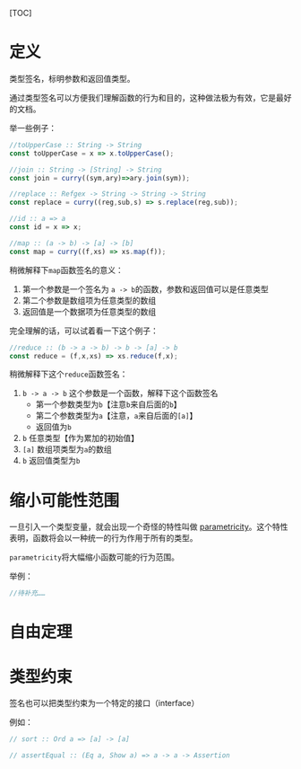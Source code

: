 [TOC]

# 定义
类型签名，标明参数和返回值类型。

通过类型签名可以方便我们理解函数的行为和目的，这种做法极为有效，它是最好的文档。

举一些例子：
```js
//toUpperCase :: String -> String
const toUpperCase = x => x.toUpperCase();

//join :: String -> [String] -> String
const join = curry((sym,ary)=>ary.join(sym));

//replace :: Refgex -> String -> String -> String 
const replace = curry((reg,sub,s) => s.replace(reg,sub));

//id :: a => a
const id = x => x;

//map :: (a -> b) -> [a] -> [b]
const map = curry((f,xs) => xs.map(f));
```
稍微解释下`map`函数签名的意义：
1. 第一个参数是一个签名为 `a -> b`的函数，参数和返回值可以是任意类型
2. 第二个参数是数组项为任意类型的数组
3. 返回值是一个数据项为任意类型的数组

完全理解的话，可以试着看一下这个例子：
```js
//reduce :: (b -> a -> b) -> b -> [a] -> b
const reduce = (f,x,xs) => xs.reduce(f,x);
```
稍微解释下这个`reduce`函数签名：
1. `b -> a -> b` 这个参数是一个函数，解释下这个函数签名
    - 第一个参数类型为`b`【注意`b`来自后面的`b`】
    - 第二个参数类型为`a`【注意，`a`来自后面的`[a]`】
    - 返回值为`b`
2. `b` 任意类型【作为累加的初始值】
3. `[a]` 数组项类型为`a`的数组
4. `b` 返回值类型为`b`

# 缩小可能性范围
一旦引入一个类型变量，就会出现一个奇怪的特性叫做 [parametricity](http://en.wikipedia.org/wiki/Parametricity)。这个特性表明，函数将会以一种统一的行为作用于所有的类型。

`parametricity`将大幅缩小函数可能的行为范围。

举例：
```js
//待补充……
```

# 自由定理

# 类型约束
签名也可以把类型约束为一个特定的接口（interface）

例如：
```js
// sort :: Ord a => [a] -> [a]

// assertEqual :: (Eq a, Show a) => a -> a -> Assertion
```